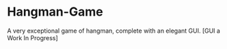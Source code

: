 # Hangman-Game

A very exceptional game of hangman, complete with an elegant GUI. [GUI a Work In Progress]
